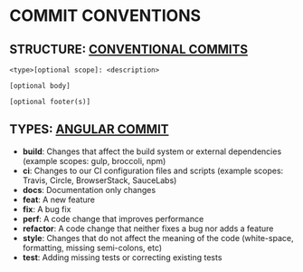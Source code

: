 # COMMIT CONVENTIONS
## STRUCTURE: [CONVENTIONAL COMMITS](https://www.conventionalcommits.org/en/v1.0.0/)
    <type>[optional scope]: <description>

    [optional body]

    [optional footer(s)]

## TYPES: [ANGULAR COMMIT](https://github.com/angular/angular/blob/22b96b9/CONTRIBUTING.md#type)
* **build**: Changes that affect the build system or external dependencies (example scopes: gulp, broccoli, npm)
* **ci**: Changes to our CI configuration files and scripts (example scopes: Travis, Circle, BrowserStack, SauceLabs)
* **docs**: Documentation only changes
* **feat**: A new feature
* **fix**: A bug fix
* **perf**: A code change that improves performance
* **refactor**: A code change that neither fixes a bug nor adds a feature
* **style**: Changes that do not affect the meaning of the code (white-space, formatting, missing semi-colons, etc)
* **test**: Adding missing tests or correcting existing tests
